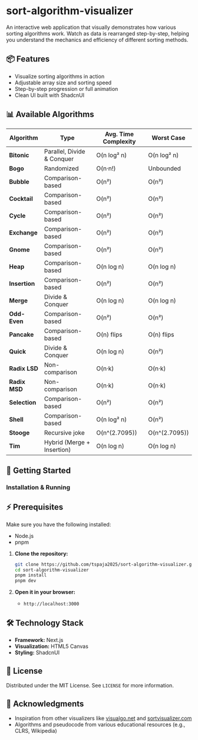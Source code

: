 # sort-algorithm-visualizer

An interactive web application that visually demonstrates how various sorting algorithms work. Watch as data is rearranged step-by-step, helping you understand the mechanics and efficiency of different sorting methods.

## 📦 Features

- Visualize sorting algorithms in action
- Adjustable array size and sorting speed
- Step-by-step progression or full animation
- Clean UI built with ShadcnUI

## 📊 Available Algorithms

| Algorithm   | Type              | Avg. Time Complexity | Worst Case |
|-------------|-------------------|----------------------|------------|
| **Bitonic** | Parallel, Divide & Conquer | O(n log² n) | O(n log² n) |
| **Bogo**    | Randomized        | O(n·n!)              | Unbounded  |
| **Bubble**  | Comparison-based  | O(n²)                | O(n²)      |
| **Cocktail**| Comparison-based  | O(n²)                | O(n²)      |
| **Cycle**   | Comparison-based  | O(n²)                | O(n²)      |
| **Exchange**| Comparison-based  | O(n²)                | O(n²)      |
| **Gnome**   | Comparison-based  | O(n²)                | O(n²)      |
| **Heap**    | Comparison-based  | O(n log n)           | O(n log n) |
| **Insertion**| Comparison-based | O(n²)                | O(n²)      |
| **Merge**   | Divide & Conquer  | O(n log n)           | O(n log n) |
| **Odd-Even**| Comparison-based  | O(n²)                | O(n²)      |
| **Pancake** | Comparison-based  | O(n) flips           | O(n) flips |
| **Quick**   | Divide & Conquer  | O(n log n)           | O(n²)      |
| **Radix LSD** | Non-comparison  | O(n·k)               | O(n·k)     |
| **Radix MSD** | Non-comparison  | O(n·k)               | O(n·k)     |
| **Selection**| Comparison-based | O(n²)                | O(n²)      |
| **Shell**   | Comparison-based  | O(n log² n)          | O(n²)      |
| **Stooge**  | Recursive joke    | O(n^(2.7095))        | O(n^(2.7095)) |
| **Tim**     | Hybrid (Merge + Insertion) | O(n log n) | O(n log n) |


## 🚀 Getting Started

### Installation & Running

## ⚡ Prerequisites

Make sure you have the following installed:

- Node.js
- pnpm

1.  **Clone the repository:**
    ```bash
    git clone https://github.com/tspaja2025/sort-algorithm-visualizer.git
    cd sort-algorithm-visualizer
    pnpm install
    pnpm dev
    ```

2.  **Open it in your browser:**
    *  `http://localhost:3000`

## 🛠️ Technology Stack

*   **Framework:** Next.js
*   **Visualization:** HTML5 Canvas
*   **Styling:** ShadcnUI

## 📜 License

Distributed under the MIT License. See `LICENSE` for more information.

## 🙏 Acknowledgments

*   Inspiration from other visualizers like [visualgo.net](https://visualgo.net/en/sorting) and  [sortvisualizer.com](https://www.sortvisualizer.com/)
*   Algorithms and pseudocode from various educational resources (e.g., CLRS, Wikipedia)
